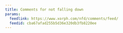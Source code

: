 ```yaml
---
title: Comments for not falling down
params:
  feedlink: https://www.xorph.com/nfd/comments/feed/
  feedid: cba67afad255b5d36e320db3fb8220ee
---
```

